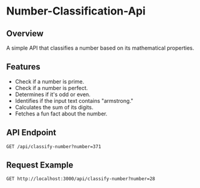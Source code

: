 # Number-Classification-Api

## Overview
A simple API that classifies a number based on its mathematical properties.

## Features
- Check if a number is prime.
- Check if a number is perfect.
- Determines if it's odd or even.
- Identifies if the input text contains "armstrong."
- Calculates the sum of its digits.
- Fetches a fun fact about the number.

## API Endpoint
```ssh
GET /api/classify-number?number=371
```
## Request Example
```ssh
GET http://localhost:3000/api/classify-number?number=28
```
